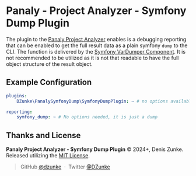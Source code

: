 # Panaly - Project Analyzer - Symfony Dump Plugin

The plugin to the [Panaly Project Analyzer](https://github.com/DZunke/panaly) enables is a debugging reporting that
can be enabled to get the full result data as a plain symfony `dump` to the CLI. The function is delivered by the 
[Symfony VarDumper Component](https://symfony.com/doc/current/components/var_dumper.html). 
It is not recommended to be utilized as it is not that readable to have the full object structure of the result object. 

## Example Configuration

```yaml
plugins:
    DZunke\PanalySymfonyDump\SymfonyDumpPlugin: ~ # no options available

reporting:
    symfony_dump: ~ # No options needed, it is just a dump
```

## Thanks and License

**Panaly Project Analyzer - Symfony Dump Plugin** © 2024+, Denis Zunke. Released utilizing
the [MIT License](https://mit-license.org/).

> GitHub [@dzunke](https://github.com/DZunke) &nbsp;&middot;&nbsp;
> Twitter [@DZunke](https://twitter.com/DZunke)
